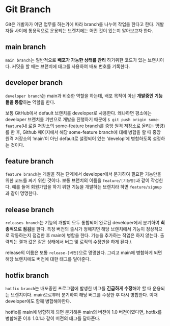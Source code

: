 # Git Branch

Git은 개발자가 어떤 업무를 하는가에 따라 branch를 나누어 작업을 한다고 한다.
개발자들 사이에 통용적으로 운용되는 브랜치에는 어떤 것이 있는지 알아보고자 한다.

## main branch

`main branch`는 일반적으로 **배포가 가능한 상태를 관리** 하기위한 코드가 있는 브랜치이다.
커밋을 할 때는 브랜치에 태그를 사용하여 배포 번호를 기록한다.

## developer branch

`developer branch`는 main과 비슷한 역할을 하는데, 배포 목적이 아닌 **개발중인 기능들을 통합**하는 역할을 한다.

보통 GitHub에서 default 브랜치를 developer로 사용한다. 왜냐하면 평소에는 developer 브랜치를 기반으로 개발을 진행하기 때문에
`$ git push origin some-feature`(내 로컬 저장소의 some-feature branch를 중앙 원격 저장소로 올리는 명령)를 한 후, Github 페이지에서 해당 some-feature branch에 대해 병합을 할 때 중앙 원격 저장소의 ‘main’이 아닌 default로 설정되어 있는 ‘develop’에 병합하도록 설정하는 것이다.

## feature branch

`feature branch`는 개발을 하는 단계에서 developer에서 분기하여 필요한 기능만을 위한 코드를 짜기 위한 것이다.
보통 브랜치의 이름을 `feature/[기능명]`과 같이 작성한다.
예를 들어 회원가입을 하기 위한 기능을 개발하는 브랜치라 하면 `feature/signup`과 같이 명명한다.

## release branch

`releases branch`는 기능의 개발이 모두 통합되어 완료된 developer에서 분기하여 **최종적으로 점검**을 한다.
특정 버전의 출시가 정해지면 해당 브랜치에서 기능이 정상적으로 작동하는지 점검한 후 main에 병합을 한다.
기능을 추가하는 작업은 하지 않는다. 출력되는 결과 값은 같은 상태에서 버그 및 로직의 수정만을 하게 된다.\

release의 이름은 보통 `release-[버전]`으로 명명한다.
그리고 main에 병합하게 되면 해당 브랜치에도 버전에 대한 태그를 달아준다.

## hotfix branch

`hotfix branch`는 배포중인 프로그램에 발생한 버그를 **긴급하게 수정**해야 할 때 운용되는 브랜치이다.
main으로부터 분기하여 해당 버그를 수정한 후 다시 병합한다. 이때 developer에도 함께 병합해야한다.

hotfix를 main에 병합하게 되면 분기해온 main의 버전이 1.0 버전이였다면, hotfix를 병합해준 이후 1.0.1과 같이 버전의 태그를 달아준다.
